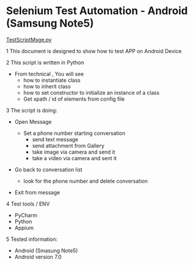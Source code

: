 # Selenium Test Automation  - Android (Samsung Note5)

[TestScriptMsge.py](src/TestScriptMsg.py)

1 This document is designed to show how to test APP on Android Device

2 This script is written in Python
   - From technical , You will see
      - how to instantiate class
      - how to inherit class
      - how to set constructor to initialize an instance of a class
      - Get xpath / id of elements from config file

3  The script is doing:
   - Open Message
      - Set a phone number starting conversation
         - send text message
         - send attachment from Gallery
         - take image via camera and send it
         - take a video via camera and sent it

   - Go back to conversation list
        - look for the phone number and delete conversation
   
   - Exit from message

4 Test tools / ENV
   - PyCharm
   - Python
   - Appium
   
5 Tested information:
   - Android (Smasung Note5)
   - Android version 7.0
